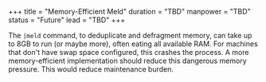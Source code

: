 +++
title = "Memory-Efficient Meld"
duration = "TBD"
manpower = "TBD"
status = "Future"
lead = "TBD"
+++

The `|meld` command, to deduplicate and defragment memory, can take up to 8GB to run (or maybe more), often eating all available RAM.  For machines that don't have swap space configured, this crashes the process.  A more memory-efficient implementation should reduce this dangerous memory pressure.  This would reduce maintenance burden.
